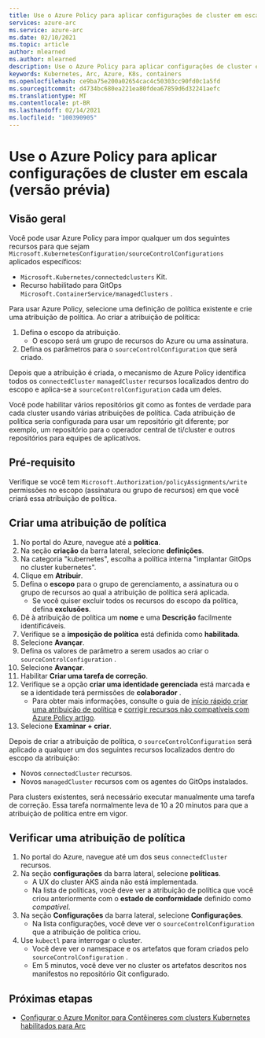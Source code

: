 ```yaml
---
title: Use o Azure Policy para aplicar configurações de cluster em escala (versão prévia)
services: azure-arc
ms.service: azure-arc
ms.date: 02/10/2021
ms.topic: article
author: mlearned
ms.author: mlearned
description: Use o Azure Policy para aplicar configurações de cluster em escala
keywords: Kubernetes, Arc, Azure, K8s, containers
ms.openlocfilehash: ce9ba75e200a02654cac4c50303cc90fd0c1a5fd
ms.sourcegitcommit: d4734bc680ea221ea80fdea67859d6d32241aefc
ms.translationtype: MT
ms.contentlocale: pt-BR
ms.lasthandoff: 02/14/2021
ms.locfileid: "100390905"
---
```

# <a name="use-azure-policy-to-apply-cluster-configurations-at-scale-preview"></a>Use o Azure Policy para aplicar configurações de cluster em escala (versão prévia)

## <a name="overview"></a>Visão geral

Você pode usar Azure Policy para impor qualquer um dos seguintes recursos para que sejam `Microsoft.KubernetesConfiguration/sourceControlConfigurations` aplicados específicos:
*  `Microsoft.Kubernetes/connectedclusters` Kit.
* Recurso habilitado para GitOps `Microsoft.ContainerService/managedClusters` . 

Para usar Azure Policy, selecione uma definição de política existente e crie uma atribuição de política. Ao criar a atribuição de política:
1. Defina o escopo da atribuição.
    * O escopo será um grupo de recursos do Azure ou uma assinatura. 
2. Defina os parâmetros para o `sourceControlConfiguration` que será criado. 

Depois que a atribuição é criada, o mecanismo de Azure Policy identifica todos os `connectedCluster` `managedCluster` recursos localizados dentro do escopo e aplica-se a `sourceControlConfiguration` cada um deles.

Você pode habilitar vários repositórios git como as fontes de verdade para cada cluster usando várias atribuições de política. Cada atribuição de política seria configurada para usar um repositório git diferente; por exemplo, um repositório para o operador central de ti/cluster e outros repositórios para equipes de aplicativos.

## <a name="prerequisite"></a>Pré-requisito

Verifique se você tem `Microsoft.Authorization/policyAssignments/write` permissões no escopo (assinatura ou grupo de recursos) em que você criará essa atribuição de política.

## <a name="create-a-policy-assignment"></a>Criar uma atribuição de política

1. No portal do Azure, navegue até a **política**.
1. Na seção **criação** da barra lateral, selecione **definições**.
1. Na categoria "kubernetes", escolha a política interna "implantar GitOps no cluster kubernetes". 
1. Clique em **Atribuir**.
1. Defina o **escopo** para o grupo de gerenciamento, a assinatura ou o grupo de recursos ao qual a atribuição de política será aplicada.
    * Se você quiser excluir todos os recursos do escopo da política, defina **exclusões**.
1. Dê à atribuição de política um **nome** e uma **Descrição** facilmente identificáveis.
1. Verifique se a **imposição de política** está definida como **habilitada**.
1. Selecione **Avançar**.
1. Defina os valores de parâmetro a serem usados ao criar o `sourceControlConfiguration` .
1. Selecione **Avançar**.
1. Habilitar **Criar uma tarefa de correção**.
1. Verifique se a opção **criar uma identidade gerenciada** está marcada e se a identidade terá permissões de **colaborador** . 
    * Para obter mais informações, consulte o guia de [início rápido criar uma atribuição de política](../../governance/policy/assign-policy-portal.md) e [corrigir recursos não compatíveis com Azure Policy artigo](../../governance/policy/how-to/remediate-resources.md).
1. Selecione **Examinar + criar**.

Depois de criar a atribuição de política, o `sourceControlConfiguration` será aplicado a qualquer um dos seguintes recursos localizados dentro do escopo da atribuição:
* Novos `connectedCluster` recursos.
* Novos `managedCluster` recursos com os agentes do GitOps instalados. 

Para clusters existentes, será necessário executar manualmente uma tarefa de correção. Essa tarefa normalmente leva de 10 a 20 minutos para que a atribuição de política entre em vigor.

## <a name="verify-a-policy-assignment"></a>Verificar uma atribuição de política

1. No portal do Azure, navegue até um dos seus `connectedCluster` recursos.
1. Na seção **configurações** da barra lateral, selecione **políticas**. 
    * A UX do cluster AKS ainda não está implementada.
    * Na lista de políticas, você deve ver a atribuição de política que você criou anteriormente com o **estado de conformidade** definido como *compatível*.
1. Na seção **Configurações** da barra lateral, selecione **Configurações**.
    * Na lista configurações, você deve ver o `sourceControlConfiguration` que a atribuição de política criou.
1. Use `kubectl` para interrogar o cluster. 
    * Você deve ver o namespace e os artefatos que foram criados pelo `sourceControlConfiguration` .
    * Em 5 minutos, você deve ver no cluster os artefatos descritos nos manifestos no repositório Git configurado.

## <a name="next-steps"></a>Próximas etapas

* [Configurar o Azure Monitor para Contêineres com clusters Kubernetes habilitados para Arc](../../azure-monitor/insights/container-insights-enable-arc-enabled-clusters.md)

